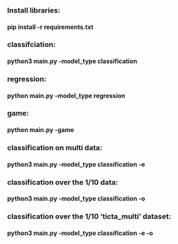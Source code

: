 ### Install libraries:
####
**pip install -r requirements.txt**


### classifciation:
####
**python3 main.py  -model_type classification**

### regression:
####
**python main.py  -model_type regression**

### game:
####
**python main.py -game**

### classification on multi data:
####
**python3 main.py  -model_type classification -e**


### classification over the 1/10 data:
####
**python3 main.py  -model_type classification -o**

### classification over the 1/10 ‘ticta_multi’ dataset:
####
**python3 main.py  -model_type classification -e -o**

